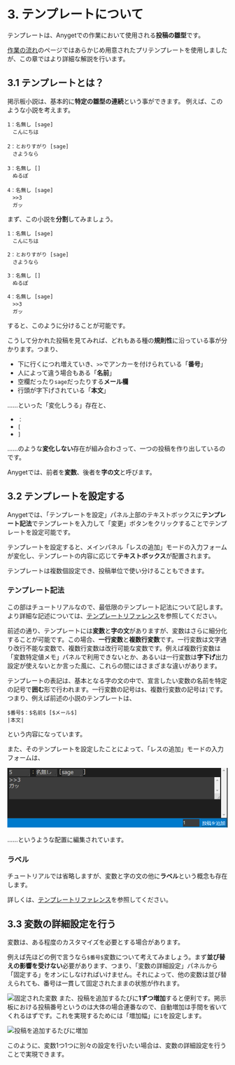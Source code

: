# 3. テンプレートについて

テンプレートは、Anygetでの作業において使用される**投稿の雛型**です。

[作業の流れ](01_Basic.md)のページではあらかじめ用意されたプリテンプレートを使用しましたが、この章ではより詳細な解説を行います。

## 3.1 テンプレートとは？
掲示板小説は、基本的に**特定の雛型の連続**という事ができます。
例えば、このような小説を考えます。

```
1：名無し [sage]
　こんにちは

2：とおりすがり [sage]
　さようなら

3：名無し []
　ぬるぽ

4：名無し [sage]
　>>3
　ガッ
```

まず、この小説を**分割**してみましょう。

```
1：名無し [sage]
　こんにちは
```

```
2：とおりすがり [sage]
　さようなら
```

```
3：名無し []
　ぬるぽ
```

```
4：名無し [sage]
　>>3
　ガッ
```

すると、このように分けることが可能です。

こうして分かれた投稿を見てみれば、どれもある種の**規則性**に沿っている事が分かります。つまり、

- 下に行くにつれ増えていき、`>>`でアンカーを付けられている「**番号**」
- 人によって違う場合もある「**名前**」
- 空欄だったり`sage`だったりする**メール欄**
- 行頭が字下げされている「**本文**」

……といった「変化しうる」存在と、

- `：`
- `[`
- `]`

……のような**変化しない**存在が組み合わさって、一つの投稿を作り出しているのです。

Anygetでは、前者を**変数**、後者を**字の文**と呼びます。

## 3.2 テンプレートを設定する
Anygetでは、「テンプレートを設定」パネル上部のテキストボックスに**テンプレート記法**でテンプレートを入力して「変更」ボタンをクリックすることでテンプレートを設定可能です。

テンプレートを設定すると、メインパネル「レスの追加」モードの入力フォームが変化し、テンプレートの内容に応じて**テキストボックス**が配置されます。

テンプレートは複数個設定でき、投稿単位で使い分けることもできます。

### テンプレート記法

この部はチュートリアルなので、最低限のテンプレート記法について記します。より詳細な記述については、[テンプレートリファレンス](../docs/Reference/Template.md)を参照してください。

前述の通り、テンプレートには**変数**と**字の文**がありますが、変数はさらに細分化することが可能です。この場合、**一行変数**と**複数行変数**です。一行変数は文字通り改行不能な変数で、複数行変数は改行可能な変数です。例えば複数行変数は「変数特定値メモ」パネルで利用できないとか、あるいは一行変数は**字下げ**出力設定が使えないとか言った風に、これらの間にはさまざまな違いがあります。

テンプレートの表記は、基本となる字の文の中で、宣言したい変数の名前を特定の記号で**囲む**形で行われます。一行変数の記号は`$`、複数行変数の記号は`|`です。つまり、例えば前述の小説のテンプレートは、

```
$番号$：$名前$ [$メール$]
|本文|
```

という内容になっています。

また、そのテンプレートを設定したことによって、「レスの追加」モードの入力フォームは、

![入力フォーム](../assets/images/f68f868d09249f02541cb0f3577eb69cfe59de8fca373a7cf8a3c5ffebc7ec18.png)  

……というような配置に編集されています。

### ラベル

チュートリアルでは省略しますが、変数と字の文の他に**ラベル**という概念も存在します。

詳しくは、[テンプレートリファレンス](../Reference/Template.md)を参照してください。

## 3.3 変数の詳細設定を行う

変数は、ある程度のカスタマイズを必要とする場合があります。

例えば先ほどの例で言うなら`$番号$`変数について考えてみましょう。まず**並び替えの影響を受けない**必要があります、つまり、「変数の詳細設定」パネルから「固定する」をオンにしなければいけません。それによって、他の変数は並び替えられても、番号は一貫して固定されたままの状態が作れます。

![固定された変数](../assets/animations/sticky1.gif)
また、投稿を追加するたびに**1ずつ増加**すると便利です。掲示板における投稿番号というのは大体の場合連番なので、自動増加は手間を省いてくれるはずです。これを実現するためには「増加幅」に`1`を設定します。

![投稿を追加するたびに増加](../assets/animations/adder.gif)

このように、変数1つ1つに別々の設定を行いたい場合は、変数の詳細設定を行うことで実現できます。